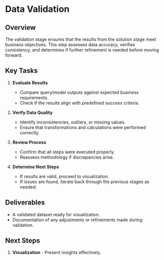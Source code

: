 # Data Validation

## Overview  
The validation stage ensures that the results from the solution stage meet business objectives. This step assesses data accuracy, verifies consistency, and determines if further refinement is needed before moving forward.  

## Key Tasks  

1. **Evaluate Results**  
   - Compare query/model outputs against expected business requirements.  
   - Check if the results align with predefined success criteria.  

2. **Verify Data Quality**  
   - Identify inconsistencies, outliers, or missing values.  
   - Ensure that transformations and calculations were performed correctly.  

3. **Review Process**  
   - Confirm that all steps were executed properly.  
   - Reassess methodology if discrepancies arise.  

4. **Determine Next Steps**  
   - If results are valid, proceed to visualization.  
   - If issues are found, iterate back through the previous stages as needed.  

## Deliverables  
- A validated dataset ready for visualization.  
- Documentation of any adjustments or refinements made during validation.  

## Next Steps  
1. **Visualization** - Present insights effectively.  